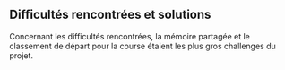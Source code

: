 Difficultés rencontrées et solutions
------------------------------------

Concernant les difficultés rencontrées, la mémoire partagée et le classement de départ pour la course étaient les plus gros challenges 
 du projet.
 
